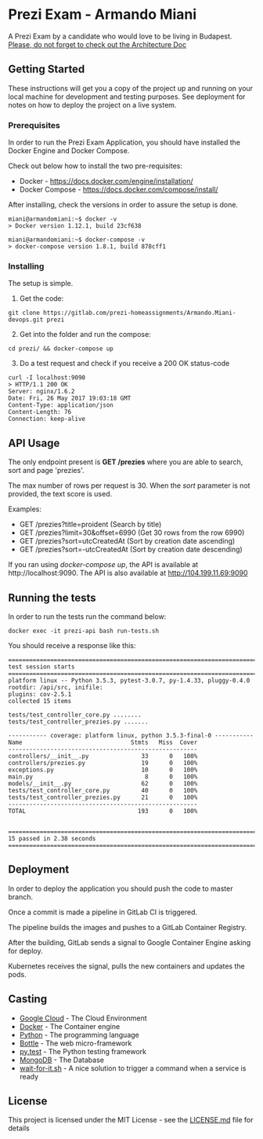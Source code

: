 # Prezi Exam - Armando Miani

A Prezi Exam by a candidate who would love to be living in Budapest.
[Please, do not forget to check out the Architecture Doc](ARCHITECTURE.md)

## Getting Started

These instructions will get you a copy of the project up and running on your local machine for development and testing purposes. See deployment for notes on how to deploy the project on a live system.

### Prerequisites

In order to run the Prezi Exam Application, you should have installed the Docker Engine and Docker Compose.

Check out below how to install the two pre-requisites:
* Docker - https://docs.docker.com/engine/installation/
* Docker Compose - https://docs.docker.com/compose/install/

After installing, check the versions in order to assure the setup is done.

```
miani@armandomiani:~$ docker -v
> Docker version 1.12.1, build 23cf638

miani@armandomiani:~$ docker-compose -v
> docker-compose version 1.8.1, build 878cff1
```

### Installing

The setup is simple.

1. Get the code:
```
git clone https://gitlab.com/prezi-homeassignments/Armando.Miani-devops.git prezi
```

2. Get into the folder and run the compose:
```
cd prezi/ && docker-compose up
```

3. Do a test request and check if you receive a 200 OK status-code
```
curl -I localhost:9090
> HTTP/1.1 200 OK
Server: nginx/1.6.2
Date: Fri, 26 May 2017 19:03:18 GMT
Content-Type: application/json
Content-Length: 76
Connection: keep-alive
```

## API Usage

The only endpoint present is **GET /prezies** where you are able to search, sort and page 'prezies'.

The max number of rows per request is 30. 
When the *sort* parameter is not provided, the text score is used.

Examples: 
* GET /prezies?title=proident (Search by title)
* GET /prezies?limit=30&offset=6990 (Get 30 rows from the row 6990)
* GET /prezies?sort=utcCreatedAt (Sort by creation date ascending)
* GET /prezies?sort=-utcCreatedAt (Sort by creation date descending)

If you ran using *docker-compose up*, the API is available at http://localhost:9090.
The API is also available at http://104.199.11.69:9090

## Running the tests

In order to run the tests run the command below:

```
docker exec -it prezi-api bash run-tests.sh
```

You should receive a response like this:
```
========================================================================== test session starts ==========================================================================
platform linux -- Python 3.5.3, pytest-3.0.7, py-1.4.33, pluggy-0.4.0
rootdir: /api/src, inifile:
plugins: cov-2.5.1
collected 15 items

tests/test_controller_core.py ........
tests/test_controller_prezies.py .......

----------- coverage: platform linux, python 3.5.3-final-0 -----------
Name                               Stmts   Miss  Cover
------------------------------------------------------
controllers/__init__.py               33      0   100%
controllers/prezies.py                19      0   100%
exceptions.py                         10      0   100%
main.py                                8      0   100%
models/__init__.py                    62      0   100%
tests/test_controller_core.py         40      0   100%
tests/test_controller_prezies.py      21      0   100%
------------------------------------------------------
TOTAL                                193      0   100%


======================================================================= 15 passed in 2.38 seconds =======================================================================
```

## Deployment

In order to deploy the application you should push the code to master branch.

Once a commit is made a pipeline in GitLab CI is triggered.

The pipeline builds the images and pushes to a GitLab Container Registry.

After the building, GitLab sends a signal to Google Container Engine asking for deploy.

Kubernetes receives the signal, pulls the new containers and updates the pods.

## Casting

* [Google Cloud](https://cloud.google.com/) - The Cloud Environment
* [Docker](https://www.docker.com) - The Container engine
* [Python](https://www.python.org/) - The programming language
* [Bottle](https://bottlepy.org/) - The web micro-framework
* [py.test](https://pytest.org) - The Python testing framework
* [MongoDB](http://www.mongodb.com/) - The Database
* [wait-for-it.sh](https://github.com/vishnubob/wait-for-it) - A nice solution to trigger a command when a service is ready

## License

This project is licensed under the MIT License - see the [LICENSE.md](LICENSE.md) file for details

